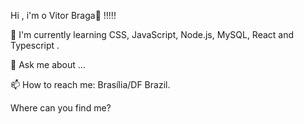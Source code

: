Hi , i'm o Vitor Braga👋 !!!!!

🌱 I'm currently learning CSS, JavaScript, Node.js, MySQL,  React and Typescript .

💬 Ask me about ...

📫 How to reach me: Brasília/DF Brazil.

Where can you find me?

<!--
**VitorBrag/VitorBrag** is a ✨ _special_ ✨ repository because its `README.md` (this file) appears on your GitHub profile.

Here are some ideas to get you started:

- 🔭 I’m currently working on ...
- 🌱 I’m currently learning ...
- 👯 I’m looking to collaborate on ...
- 🤔 I’m looking for help with ...
- 💬 Ask me about ...
- 📫 How to reach me: ...
- 😄 Pronouns: ...
- ⚡ Fun fact: ...
-->
